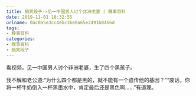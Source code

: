 ```yaml
---
title: 搞笑段子->见一中国男人讨个非洲老婆 | 糗事百科
date: 2019-11-01 18:32:55
urlname: 0ac0a5e3cc4ebc36e0a65e2491b8466d
tags: 
- 糗事百科
categories:
- 糗事百科
- 搞笑段子
---
```

看视频，见一中国男人讨个非洲老婆，生了四个黑孩子。

我不解和老公道:“为什么四个都是黑的，就不能有一个遗传他的基因？”“废话，你将一杯牛奶倒入一杯黑墨水中，肯定最后还是黑色啊……”有道理。


